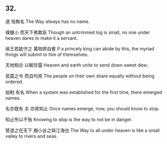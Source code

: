 ## 32.

道
恒無名
The Way
always has no name.

樸雖小
而天下弗敢臣
Though an untrimmed log is small,
no one under heaven dares to make it a servant.

侯王若能守之
萬物將自賓
If a princely king can abide by this,
the myriad things will submit to him of themselves.

天地相合
以輸甘露
Heaven and earth unite
to send down sweet dew;

民莫之令
而自均焉
The people on their own
share equally
without being ordered.

始制
有名
When a system was established for the ﬁrst time,
there emerged names.

名亦旣有
夫
亦將知止
Once names emerge,
now,
you should know to stop.

知止所以不殆
Knowing to stop is the way to not be in danger.

譬道之在天下
猶小谷之與江海也
The Way to all under heaven
is like a small valley to rivers and seas.
